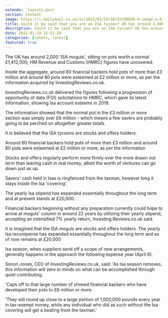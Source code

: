 ```yaml
---
extends: _layouts.post
section: content
image: https://i.dailymail.co.uk/1s/2022/01/19/10/53109669-0-image-a-6_1642588738376.jpg 
title: Could it be said that you are an ISA tycoon? UK has around 2,000 savers sitting on pots worth a normal £1,412,000 
description: Could it be said that you are an ISA tycoon? UK has around 2,000 savers sitting on pots worth a normal £1,412,000 
date: 2022-01-19-15-51-29 
categories: [latest, latest] 
featured: true 
--- 
```

The UK has around 2,000 'ISA moguls', sitting on pots worth a normal £1,412,000, HM Revenue and Customs (HMRC) figures have uncovered.

Inside the aggregate, around 60 financial backers hold pots of more than £3 million and around 80 pots were esteemed at £2 million or more, as per the information acquired by InvestingReviews.co.uk.

InvestingReviews.co.uk delivered the figures following a progression of opportunity of data (FOI) solicitations to HMRC, which gave its latest information, showing Isa account esteems in 2019.

The information showed that the normal pot in the £3 million or more section was simply over £6 million - which means a few savers are probably going to be perched on altogether greater totals.

It is believed that the ISA tycoons are stocks and offers holders.

Around 60 financial backers hold pots of more than £3 million and around 80 pots were esteemed at £2 million or more, as per the information

Stocks and offers regularly perform more firmly over the more drawn out term than leaving cash in real money, albeit the worth of ventures can go down just as up.

Savers' cash held in Isas is ringfenced from the taxman, however long it stays inside the Isa 'covering'.

The yearly Isa stipend has expanded essentially throughout the long term and at present stands at £20,000.

Financial backers beginning without any preparation currently could hope to arrive at moguls' column in around 22 years by utilizing their yearly stipend, accepting an intensified 7% yearly return, Investing.Reviews.co.uk said.

It is imagined that the ISA moguls are stocks and offers holders. The yearly Isa recompense has expanded essentially throughout the long term and as of now remains at £20,000

Isa season, when suppliers send off a scope of new arrangements, generally happens in the approach the following expense year (April 6).

Simon Jones, CEO of InvestingReviews.co.uk, said: 'As Isa season removes, this information will zero in minds on what can be accomplished through quiet contributing.

'Caps off to that large number of shrewd financial backers who have developed their pots to £6 million or more.

'They will round up close to a large portion of 1,000,000 pounds every year in tax-exempt money, while any individual who did as such without the Isa covering will get a beating from the taxman.'